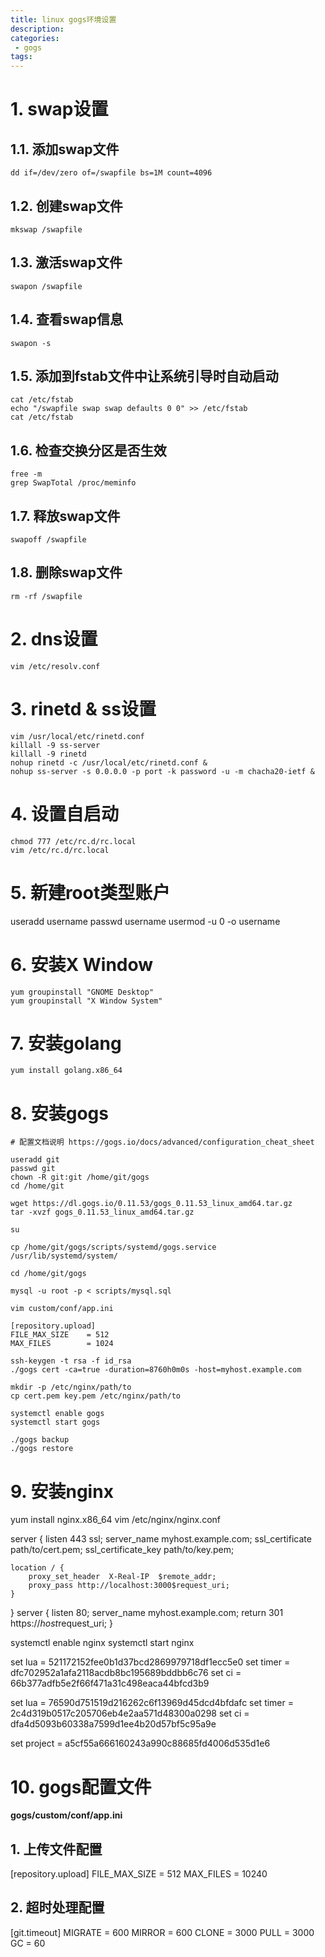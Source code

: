 ```yaml
---
title: linux gogs环境设置
description:
categories:
 - gogs
tags:
---
```


# 1. swap设置

## 1.1. 添加swap文件
```
dd if=/dev/zero of=/swapfile bs=1M count=4096
```

## 1.2. 创建swap文件
```
mkswap /swapfile
```

## 1.3. 激活swap文件
```
swapon /swapfile
```

## 1.4. 查看swap信息
```
swapon -s
```

## 1.5. 添加到fstab文件中让系统引导时自动启动
```
cat /etc/fstab
echo "/swapfile swap swap defaults 0 0" >> /etc/fstab
cat /etc/fstab
```

## 1.6. 检查交换分区是否生效
```
free -m
grep SwapTotal /proc/meminfo
```

## 1.7. 释放swap文件
```
swapoff /swapfile
```

## 1.8. 删除swap文件
```
rm -rf /swapfile
```

# 2. dns设置
```
vim /etc/resolv.conf
```

# 3. rinetd & ss设置
```
vim /usr/local/etc/rinetd.conf
killall -9 ss-server
killall -9 rinetd
nohup rinetd -c /usr/local/etc/rinetd.conf &
nohup ss-server -s 0.0.0.0 -p port -k password -u -m chacha20-ietf &
```

# 4. 设置自启动
```
chmod 777 /etc/rc.d/rc.local
vim /etc/rc.d/rc.local
```
# 5. 新建root类型账户
useradd username
passwd  username
usermod -u 0 -o username

# 6. 安装X Window
```
yum groupinstall "GNOME Desktop"
yum groupinstall "X Window System"
```
# 7. 安装golang
```
yum install golang.x86_64
```

# 8. 安装gogs
```
# 配置文档说明 https://gogs.io/docs/advanced/configuration_cheat_sheet

useradd git
passwd git
chown -R git:git /home/git/gogs
cd /home/git

wget https://dl.gogs.io/0.11.53/gogs_0.11.53_linux_amd64.tar.gz
tar -xvzf gogs_0.11.53_linux_amd64.tar.gz

su

cp /home/git/gogs/scripts/systemd/gogs.service /usr/lib/systemd/system/

cd /home/git/gogs

mysql -u root -p < scripts/mysql.sql

vim custom/conf/app.ini

[repository.upload]
FILE_MAX_SIZE    = 512
MAX_FILES        = 1024

ssh-keygen -t rsa -f id_rsa
./gogs cert -ca=true -duration=8760h0m0s -host=myhost.example.com

mkdir -p /etc/nginx/path/to
cp cert.pem key.pem /etc/nginx/path/to

systemctl enable gogs
systemctl start gogs

./gogs backup
./gogs restore
 ```

# 9. 安装nginx

yum install nginx.x86_64
vim /etc/nginx/nginx.conf

server {
    listen 443 ssl;
    server_name myhost.example.com;
    ssl_certificate path/to/cert.pem;
    ssl_certificate_key path/to/key.pem;

    location / {
        proxy_set_header  X-Real-IP  $remote_addr;
        proxy_pass http://localhost:3000$request_uri;
    }
}
server {
    listen 80;
    server_name myhost.example.com;
    return 301 https://$host$request_uri;
}

systemctl enable nginx
systemctl start nginx

set lua = 521172152fee0b1d37bcd2869979718df1ecc5e0
set timer = dfc702952a1afa2118acdb8bc195689bddbb6c76
set ci = 66b377adfb5e2f66f471a31c498eaca44bfcd3b9

set lua = 76590d751519d216262c6f13969d45dcd4bfdafc
set timer = 2c4d319b0517c205706eb4e2aa571d48300a0298 
set ci = dfa4d5093b60338a7599d1ee4b20d57bf5c95a9e 

set project = a5cf55a666160243a990c88685fd4006d535d1e6

# 10. gogs配置文件

**gogs/custom/conf/app.ini**

## 1. 上传文件配置

[repository.upload]
FILE_MAX_SIZE    = 512
MAX_FILES        = 10240


## 2. 超时处理配置

[git.timeout]
MIGRATE = 600
MIRROR  = 600
CLONE   = 3000
PULL    = 3000
GC      = 60
